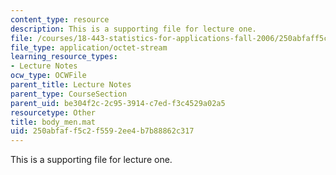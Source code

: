 ```yaml
---
content_type: resource
description: This is a supporting file for lecture one.
file: /courses/18-443-statistics-for-applications-fall-2006/250abfaff5c2f5592ee4b7b88862c317_body_men.mat
file_type: application/octet-stream
learning_resource_types:
- Lecture Notes
ocw_type: OCWFile
parent_title: Lecture Notes
parent_type: CourseSection
parent_uid: be304f2c-2c95-3914-c7ed-f3c4529a02a5
resourcetype: Other
title: body_men.mat
uid: 250abfaf-f5c2-f559-2ee4-b7b88862c317
---
```

This is a supporting file for lecture one.

